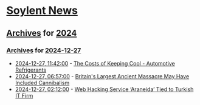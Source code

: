 # [Soylent News](../../../README.md)

## [Archives](../../index.md) for [2024](../index.md)

### [Archives](../../index.md) for [2024-12-27](index.md)

* [2024-12-27, 11:42:00](https://soylentnews.org/article.pl?sid=24/12/27/081243&from=rss) - [The Costs of Keeping Cool - Automotive Refrigerants](https://soylentnews.org/article.pl?sid=24/12/27/081243&from=rss)
* [2024-12-27, 06:57:00](https://soylentnews.org/article.pl?sid=24/12/26/1424245&from=rss) - [Britain's Largest Ancient Massacre May Have Included Cannibalism](https://soylentnews.org/article.pl?sid=24/12/26/1424245&from=rss)
* [2024-12-27, 02:12:00](https://soylentnews.org/article.pl?sid=24/12/26/1413242&from=rss) - [Web Hacking Service ‘Araneida’ Tied to Turkish IT Firm](https://soylentnews.org/article.pl?sid=24/12/26/1413242&from=rss)
